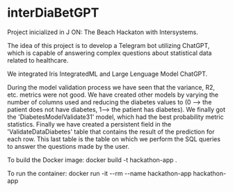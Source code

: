 # interDiaBetGPT

Project inicialized in J ON: The Beach Hackaton with Intersystems.

The idea of this project is to develop a Telegram bot utilizing ChatGPT, which is capable of answering complex questions about statistical data related to healthcare.

We integrated Iris IntegratedML and Large Lenguage Model ChatGPT.

During the model validation process we have seen that the variance, R2, etc. metrics were not good. We have created other models by varying the number of columns used and reducing the diabetes values to (0 --> the patient does not have diabetes, 1--> the patient has diabetes). We finally got the 'DiabetesModelValidate31' model, which had the best probability metric statistics. Finally we have created a persistent field in the 'ValidateDataDiabetes' table that contains the result of the prediction for each row. This last table is the table on which we perform the SQL queries to answer the questions made by the user.

To build the Docker image:
docker build -t hackathon-app . 

To run the container:
docker run -it --rm --name hackathon-app hackathon-app
